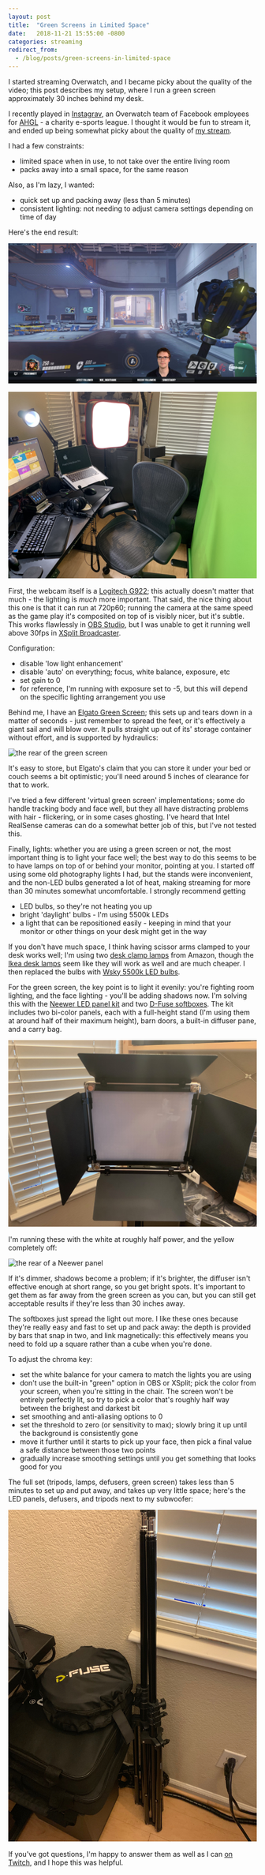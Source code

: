 ```yaml
---
layout: post
title:  "Green Screens in Limited Space"
date:   2018-11-21 15:55:00 -0800
categories: streaming
redirect_from:
  - /blog/posts/green-screens-in-limited-space
---
```


I started streaming Overwatch, and I became picky about the quality of
the video; this post describes my setup, where I run a green screen
approximately 30 inches behind my desk.

<!--more-->

I recently played in [Instagrav], an Overwatch team of Facebook employees for
[AHGL] - a charity e-sports league. I thought it would be fun to stream it,
and ended up being somewhat picky about the quality of [my stream].

I had a few constraints:
- limited space when in use, to not take over the entire living room
- packs away into a small space, for the same reason

Also, as I'm lazy, I wanted:
- quick set up and packing away (less than 5 minutes)
- consistent lighting: not needing to adjust camera settings depending on time of
  day

Here's the end result:

![webcam overlayed on top of Overwatch](/assets/images/2018-11-green-screen/composited.jpeg)

![computer, green screen, cameras, and lights](/assets/images/2018-11-green-screen/layout.jpeg)

First, the webcam itself is a [Logitech G922]; this actually doesn't matter that much - the lighting is *much* more important. That said, the
nice thing about this one is that it can run at 720p60; running the camera at the same speed as the game play it's composited on top of is
visibly nicer, but it's subtle. This works flawlessly in [OBS Studio], but I was unable to get it running well above 30fps in [XSplit Broadcaster].

Configuration:
- disable 'low light enhancement'
- disable 'auto' on everything; focus, white balance, exposure, etc
- set gain to 0
- for reference, I'm running with exposure set to -5, but this will depend on the specific lighting arrangement you use

Behind me, I have an [Elgato Green Screen]; this sets up and tears down in a matter of seconds - just remember to spread
the feet, or it's effectively a giant sail and will blow over. It pulls straight up out of its' storage container without
effort, and is supported by hydraulics:

![the rear of the green screen](https://s3-us-west-1.amazonaws.com/fredemmott-site-public-content/blog/2018-green-screen/back.jpeg)

It's easy to store, but Elgato's claim that you can store it under your bed or couch seems a bit optimistic; you'll need around 5
inches of clearance for that to work.

I've tried a few different 'virtual green screen' implementations; some do
handle tracking body and face well, but they all have
distracting problems with hair - flickering, or in some cases ghosting. I've
heard that Intel RealSense cameras can do a somewhat better job of this,
but I've not tested this.

Finally, lights: whether you are using a green screen or not, the most important thing is to light your face well; the best way
to do this seems to be to have lamps on top of or behind your monitor,
pointing at you. I started off using some old photography lights I had, but the stands were inconvenient, and the non-LED
bulbs generated a lot of heat, making streaming for more than 30 minutes somewhat uncomfortable. I strongly recommend getting
- LED bulbs, so they're not heating you up
- bright 'daylight' bulbs - I'm using 5500k LEDs
- a light that can be repositioned easily - keeping in mind that your monitor or other things on your desk might get in the way

If you don't have much space, I think having scissor arms clamped to your desk works well; I'm using two
[desk clamp lamps] from Amazon, though the [Ikea desk lamps] seem like they will work as well and are much cheaper. I then replaced
the bulbs with [Wsky 5500k LED bulbs].

For the green screen, the key point is to light it evenily: you're fighting room lighting,  and the face lighting - you'll be
adding shadows now. I'm solving this with
the [Neewer LED panel kit] and two [D-Fuse softboxes]. The kit includes two bi-color panels, each with a full-height stand (I'm using
them at around half of their maximum height), barn doors, a built-in diffuser pane, and a carry bag.

![the front of a Neewer panel](/assets/images/2018-11-green-screen/panel.jpeg)

I'm running these with the white at roughly half power, and the yellow completely off:

![the rear of a Neewer panel](/assets/images/2018-11-green-screen/panel-rear.jpeg)

If it's dimmer, shadows become a problem; if it's brighter, the diffuser isn't effective enough at short range, so you get bright spots.
It's important to get them as far away from the green screen as you can, but you can still get acceptable results if they're less than
30 inches away.

The softboxes just spread the light out more. I like these ones because they're really easy and fast to set up and pack away: the depth
is provided by bars that snap in two, and link magnetically: this effectively means you need to fold up a square rather than a cube
when you're done.

To adjust the chroma key:
- set the white balance for your camera to match the lights you are using
- don't use the built-in "green" option in OBS or XSplit; pick the color from your screen, when you're sitting in the chair. The
  screen won't be entirely perfectly lit, so try to pick a color that's roughly half way between the brighest and darkest bit
- set smoothing and anti-aliasing options to 0
- set the threshold to zero (or sensitivity to max); slowly bring it up until the background is consistently gone
- move it further until it starts to pick up your face, then pick a final value a safe distance between those two points
- gradually increase smoothing settings until you get something that looks good for you

The full set (tripods, lamps, defusers, green screen) takes less than 5 minutes to set up and put away, and takes up very little
space; here's the LED panels, defusers, and tripods next to my subwoofer:

![packed gear](/assets/images/2018-11-green-screen/packed.jpeg)

If you've got questions, I'm happy to answer them as well as I can [on Twitch], and I hope this was helpful.

[AHGL]: https://ahgl.tv
[D-Fuse softboxes]: https://smile.amazon.com/gp/product/B01H7A5NPM/
[Elgato Green Screen]: https://smile.amazon.com/Elgato-Green-Screen-auto-locking-wrinkle-resistant/dp/B0743Z892W/
[Ikea desk lamps]: https://www.ikea.com/us/en/catalog/products/00424985/
[Instagrav]: https://battlefy.com/teams/5b5a28ae101a0003dafba12e
[Logitech G922]: https://smile.amazon.com/Logitech-C922x-Pro-Stream-Webcam/dp/B01LXCDPPK/
[Neewer LED panel kit]: https://smile.amazon.com/gp/product/B06XW3B81V/
[OBS Studio]: https://obsproject.com
[Wsky 5500k LED bulbs]: https://smile.amazon.com/gp/product/B07FH71H8T/
[XSplit Broadcaster]: https://www.xsplit.com
[desk clamp lamps]: https://smile.amazon.com/gp/product/B00WFZS55A/
[my stream]: https://twitch.tv/actually_fred
[on Twitch]: https://twitch.tv/actually_fred
